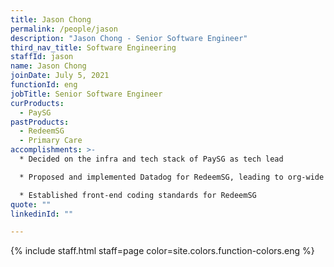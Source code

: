```yaml
---
title: Jason Chong
permalink: /people/jason
description: "Jason Chong - Senior Software Engineer"
third_nav_title: Software Engineering
staffId: jason
name: Jason Chong
joinDate: July 5, 2021
functionId: eng
jobTitle: Senior Software Engineer
curProducts:
  - PaySG
pastProducts:
  - RedeemSG
  - Primary Care
accomplishments: >-
  * Decided on the infra and tech stack of PaySG as tech lead

  * Proposed and implemented Datadog for RedeemSG, leading to org-wide implementation

  * Established front-end coding standards for RedeemSG
quote: ""
linkedinId: ""

---
```


{% include staff.html staff=page color=site.colors.function-colors.eng %}
